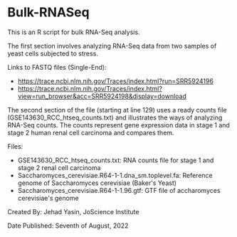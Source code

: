 # Bulk-RNASeq

This is an R script for bulk RNA-Seq analysis.

The first section involves analyzing RNA-Seq data from two samples of yeast cells subjected to stress. 

Links to FASTQ files (Single-End):
  - https://trace.ncbi.nlm.nih.gov/Traces/index.html?run=SRR5924196
  - https://trace.ncbi.nlm.nih.gov/Traces/index.html?view=run_browser&acc=SRR5924198&display=download
  
The second section of the file (starting at line 129) uses a ready counts file (GSE143630_RCC_htseq_counts.txt) and illustrates the ways of analyzing RNA-Seq counts. 
The counts represent gene expression data in stage 1 and stage 2 human renal cell carcinoma and compares them. 

Files:
- GSE143630_RCC_htseq_counts.txt: RNA counts file for stage 1 and stage 2 renal cell carcinoma
- Saccharomyces_cerevisiae.R64-1-1.dna_sm.toplevel.fa: Reference genome of Saccharomyces cerevisiae (Baker's Yeast)
- Saccharomyces_cerevisiae.R64-1-1.96.gtf: GTF file of accharomyces cerevisiae's genome

Created By: Jehad Yasin, JoScience Institute

Date Published: Seventh of August, 2022





  
